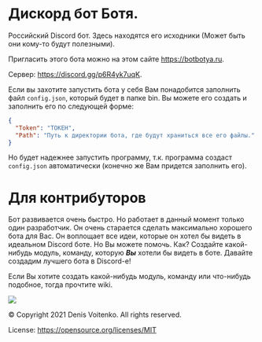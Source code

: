 
# Дискорд бот Ботя.

Российский Discord бот. Здесь находятся его исходники (Может быть они кому-то будут полезными).

Пригласить этого бота можно на этом сайте https://botbotya.ru.

Сервер: https://discord.gg/p6R4yk7uqK.

Если вы захотите запустить бота у себя Вам понадобится заполнить файл `config.json`, который будет в папке bin. Вы можете его создать и заполнить его по следующей форме:
```json
{
  "Token": "ТОКЕН",
  "Path": "Путь к директории бота, где будут храниться все его файлы."
}
```
Но будет надежнее запустить программу, т.к. программа создаст `config.json` автоматически (конечно же Вам придется заполнить его).

# Для контрибуторов

Бот развивается очень быстро. Но работает в данный момент только один разработчик. Он очень старается сделать максимально хорошего бота для Вас. Он воплощает все идеи, которые он хотел бы видеть в идеальном Discord боте. Но Вы можете помочь. Как? Создайте какой-нибудь модуль, команду, которую ***Вы*** хотели бы видеть в боте. Давайте создадим лучшего бота в Discord-е!

Если Вы хотите создать какой-нибудь модуль, команду или что-нибудь подобное, тогда прочтите wiki.

<img src="https://top.gg/api/widget/status/749991391639109673.svg">

© Copyright 2021 Denis Voitenko. All rights reserved.

License: https://opensource.org/licenses/MIT
